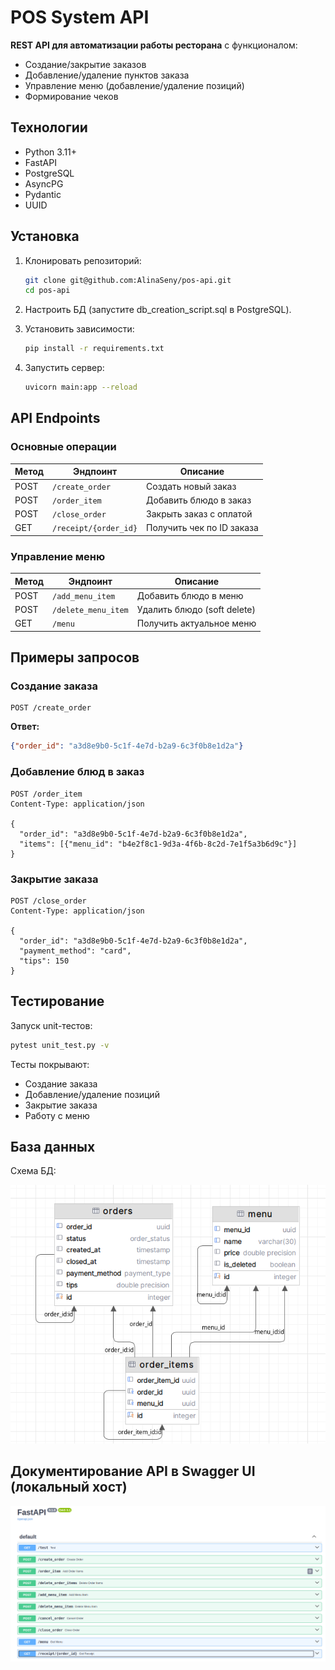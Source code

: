# POS System API

**REST API для автоматизации работы ресторана** с функционалом:
- Создание/закрытие заказов
- Добавление/удаление пунктов заказа
- Управление меню (добавление/удаление позиций)
- Формирование чеков

## Технологии
- Python 3.11+
- FastAPI
- PostgreSQL
- AsyncPG
- Pydantic
- UUID

## Установка
1. Клонировать репозиторий:
   ```sh
   git clone git@github.com:AlinaSeny/pos-api.git
   cd pos-api
   
2. Настроить БД (запустите db_creation_script.sql в PostgreSQL).

3. Установить зависимости:
    ```sh
    pip install -r requirements.txt
   
4. Запустить сервер:
    ```sh
    uvicorn main:app --reload


## API Endpoints

### Основные операции
| Метод | Эндпоинт              | Описание                          |
|-------|-----------------------|-----------------------------------|
| POST  | `/create_order`       | Создать новый заказ               |
| POST  | `/order_item`        | Добавить блюдо в заказ            |
| POST  | `/close_order`       | Закрыть заказ с оплатой           |
| GET   | `/receipt/{order_id}`| Получить чек по ID заказа         |

### Управление меню
| Метод | Эндпоинт          | Описание                     |
|-------|-------------------|------------------------------|
| POST  | `/add_menu_item`  | Добавить блюдо в меню         |
| POST  | `/delete_menu_item` | Удалить блюдо (soft delete)  |
| GET   | `/menu`           | Получить актуальное меню     |

## Примеры запросов

### Создание заказа
```http
POST /create_order
```
**Ответ:**
```json
{"order_id": "a3d8e9b0-5c1f-4e7d-b2a9-6c3f0b8e1d2a"}
```

### Добавление блюд в заказ
```http
POST /order_item
Content-Type: application/json

{
  "order_id": "a3d8e9b0-5c1f-4e7d-b2a9-6c3f0b8e1d2a",
  "items": [{"menu_id": "b4e2f8c1-9d3a-4f6b-8c2d-7e1f5a3b6d9c"}]
}
```

### Закрытие заказа
```http
POST /close_order
Content-Type: application/json

{
  "order_id": "a3d8e9b0-5c1f-4e7d-b2a9-6c3f0b8e1d2a",
  "payment_method": "card",
  "tips": 150
}
```

## Тестирование
Запуск unit-тестов:
```sh
pytest unit_test.py -v
```
Тесты покрывают:
- Создание заказа
- Добавление/удаление позиций
- Закрытие заказа
- Работу с меню

## База данных
Схема БД:

![db_diagram.png](db_diagram.png)

## Документирование API в Swagger UI (локальный хост)

![img.png](img.png)